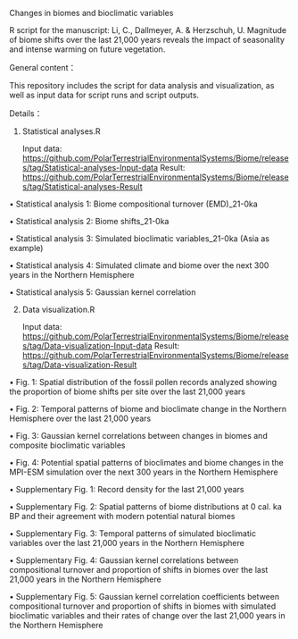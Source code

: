 Changes in biomes and bioclimatic variables

R script for the manuscript: Li, C., Dallmeyer, A. & Herzschuh, U. Magnitude of biome shifts over the last 21,000 years reveals the impact of seasonality and intense warming on future vegetation.

General content：

This repository includes the script for data analysis and visualization, as well as input data for script runs and script outputs.

Details：

1. Statistical analyses.R

   Input data: https://github.com/PolarTerrestrialEnvironmentalSystems/Biome/releases/tag/Statistical-analyses-Input-data
   Result: https://github.com/PolarTerrestrialEnvironmentalSystems/Biome/releases/tag/Statistical-analyses-Result
   
•	Statistical analysis 1: Biome compositional turnover (EMD)_21-0ka

•	Statistical analysis 2: Biome shifts_21-0ka

•	Statistical analysis 3: Simulated bioclimatic variables_21-0ka (Asia as example)

•	Statistical analysis 4: Simulated climate and biome over the next 300 years in the Northern Hemisphere

•	Statistical analysis 5: Gaussian kernel correlation

2. Data visualization.R
   
   Input data: https://github.com/PolarTerrestrialEnvironmentalSystems/Biome/releases/tag/Data-visualization-Input-data
   Result: https://github.com/PolarTerrestrialEnvironmentalSystems/Biome/releases/tag/Data-visualization-Result
   
•	Fig. 1: Spatial distribution of the fossil pollen records analyzed showing the proportion of biome shifts per site over the last 21,000 years

•	Fig. 2: Temporal patterns of biome and bioclimate change in the Northern Hemisphere over the last 21,000 years

•	Fig. 3: Gaussian kernel correlations between changes in biomes and composite bioclimatic variables

•	Fig. 4: Potential spatial patterns of bioclimates and biome changes in the MPI-ESM simulation over the next 300 years in the Northern Hemisphere

•	Supplementary Fig. 1: Record density for the last 21,000 years

•	Supplementary Fig. 2: Spatial patterns of biome distributions at 0 cal. ka BP and their agreement with modern potential natural biomes

•	Supplementary Fig. 3: Temporal patterns of simulated bioclimatic variables over the last 21,000 years in the Northern Hemisphere

•	Supplementary Fig. 4: Gaussian kernel correlations between compositional turnover and proportion of shifts in biomes over the last 21,000 years in the Northern Hemisphere

•	Supplementary Fig. 5: Gaussian kernel correlation coefficients between compositional turnover and proportion of shifts in biomes with simulated bioclimatic variables and their rates of change over the last 21,000 years in the Northern Hemisphere 
